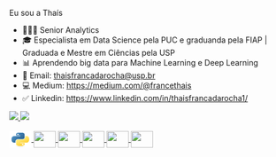 
Eu sou a Thaís

- 👩🏽‍💻 Senior Analytics
- 🎓 Especialista em Data Science pela PUC e graduanda pela FIAP | Graduada e Mestre em Ciências pela USP
- 📊 Aprendendo big data para Machine Learning e Deep Learning
- 📧 Email: thaisfrancadarocha@usp.br
- 💻 Medium: https://medium.com/@francethais
- ✅ Linkedin: https://www.linkedin.com/in/thaisfrancadarocha1/
<div>
<a href="https://github.com/francathais">
<img height="160em" src="https://github-readme-stats.vercel.app/api?username=francathais&show_icons=true&theme=dracula&include_all_commits-true&count_private=true"/>
<img height="160em" src="https://github-readme-stats.vercel.app/api/top-langs/?username=francathais&layout=compact&langs_count=16&theme=dracula"/>
</div>
  <div style="display: inline_block"><br>
  <img align="center" height="30" width="40" src="https://raw.githubusercontent.com/devicons/devicon/master/icons/python/python-original.svg">
  <img align="center" height="30" width="40" src="https://cdn.jsdelivr.net/gh/devicons/devicon/icons/mysql/mysql-original.svg"/>
  <img align="center" height="30" width="40" src="https://cdn.jsdelivr.net/gh/devicons/devicon/icons/azure/azure-original.svg"/>
  <img align="center" height="30" width="40" src="https://cdn.jsdelivr.net/gh/devicons/devicon/icons/mongodb/mongodb-original.svg"/>
  <img align="center" height="30" width="40" src="https://cdn.jsdelivr.net/gh/devicons/devicon/icons/r/r-original.svg"/>
  <img align="center" height="30" width="40" src="https://cdn.jsdelivr.net/gh/devicons/devicon/icons/oracle/oracle-original.svg"/>

  
 
  </div>
